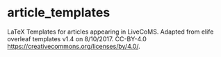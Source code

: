 # article_templates

LaTeX Templates for articles appearing in LiveCoMS. Adapted from elife
overleaf templates v1.4 on 8/10/2017.  CC-BY-4.0 https://creativecommons.org/licenses/by/4.0/.
